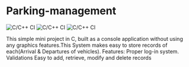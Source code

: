 # Parking-management
![C/C++ CI](https://github.com/STEPin105113/Parking-management/workflows/C/C++%20CI/badge.svg)
![C/C++ CI](https://github.com/STEPin105113/Parking-management/workflows/C/C++%20CI/badge.svg)
![C/C++ CI](https://github.com/STEPin105113/Parking-management/workflows/C/C++%20CI/badge.svg)

 This simple mini project in C, built as a console application without using any graphics features.This System makes easy to store records of each(Arrival & Departures of vehicles).
 Features:
              Proper log-in system.
              Validations 
              Easy to add, retrieve, modify and delete records
